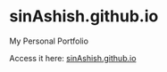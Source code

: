 # sinAshish.github.io
My Personal Portfolio

Access it here: [sinAshish.github.io](http://sinashish.github.io)
